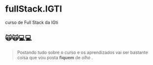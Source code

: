 # fullStack.IGTI

curso de Full Stack da IGti

## 🙀🙀💻💻

> Postando tudo sobre o curso e os aprendizados vai ser bastante coisa que vou posta **fiquem** de _olho_ .
